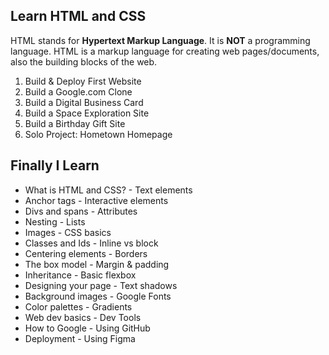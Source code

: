 ## Learn HTML and CSS

HTML stands for **Hypertext Markup Language**. It is **NOT** a programming language. HTML is a markup language for creating web pages/documents, also the building blocks of the web.

1. Build & Deploy First Website
2. Build a Google.com Clone
3. Build a Digital Business Card
4. Build a Space Exploration Site
5. Build a Birthday Gift Site
6. Solo Project: Hometown Homepage   

## Finally I Learn

- What is HTML and CSS?                  - Text elements
- Anchor tags                            - Interactive elements
- Divs and spans                         - Attributes
- Nesting                                - Lists
- Images                                 - CSS basics
- Classes and Ids                        - Inline vs block
- Centering elements                     - Borders
- The box model                          - Margin & padding
- Inheritance                            - Basic flexbox
- Designing your page                    - Text shadows
- Background images                      - Google Fonts
- Color palettes                         - Gradients
- Web dev basics                         - Dev Tools
- How to Google                          - Using GitHub
- Deployment                             - Using Figma
